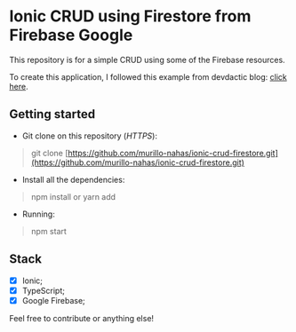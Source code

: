 # Ionic CRUD using Firestore from Firebase Google

This repository is for a simple CRUD using some of the Firebase resources.

To create this application, I followed this example from devdactic blog: [click here](https://devdactic.com/ionic-firebase-angularfire-7).

## Getting started

- Git clone on this repository (*HTTPS*): <br/>
> git clone [https://github.com/murillo-nahas/ionic-crud-firestore.git](https://github.com/murillo-nahas/ionic-crud-firestore.git)

- Install all the dependencies: <br/>
> npm install or yarn add

- Running: <br/>
> npm start

## Stack

- [x] Ionic;
- [x] TypeScript;
- [x] Google Firebase;

Feel free to contribute or anything else!
